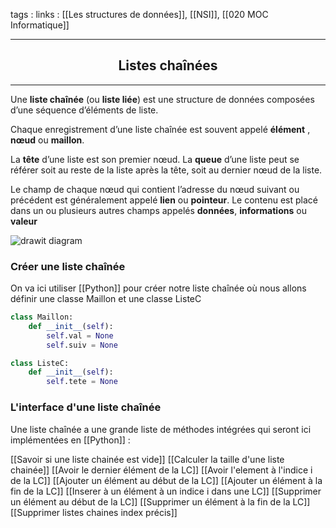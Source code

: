 tags : 
links : [[Les structures de données]], [[NSI]], [[020 MOC Informatique]]

****

<h2 style="text-align: center;"> Listes chaînées </h2>

****


Une **liste chaînée** (ou **liste liée**) est une structure de données composées d’une séquence d’éléments de liste.

Chaque enregistrement d’une liste chaînée est souvent appelé **élément** , **nœud** ou **maillon**.

La **tête** d’une liste est son premier nœud. La **queue** d’une liste peut se référer soit au reste de la liste après la tête, soit au dernier nœud de la liste.

Le champ de chaque nœud qui contient l’adresse du nœud suivant ou précédent est généralement appelé **lien** ou **pointeur**. Le contenu est placé dans un ou plusieurs autres champs appelés **données**, **informations** ou **valeur**

![](https://info.blaisepascal.fr/wp-content/uploads/2020/07/drawit-diagram-22.png "drawit diagram")



### Créer une liste chaînée

On va ici utiliser [[Python]] pour créer notre liste chaînée où nous allons définir une classe Maillon et une classe ListeC

```python
class Maillon:
	def __init__(self):
		self.val = None
		self.suiv = None

class ListeC:
	def __init__(self):
		self.tete = None
```


### L'interface d'une liste chaînée

Une liste chaînée a une grande liste de méthodes intégrées qui seront ici implémentées en [[Python]] :

[[Savoir si une liste chainée est vide]]
[[Calculer la taille d'une liste chainée]]
[[Avoir le dernier élément de la LC]]
[[Avoir l'element à l'indice i de la LC]]
[[Ajouter un élément au début de la LC]]
[[Ajouter un élément à la fin de la LC]]
[[Inserer à un élément à un indice i dans une LC]]
[[Supprimer un élément au début de la LC]]
[[Supprimer un élément à la fin de la LC]]
[[Supprimer listes chaines index précis]]
